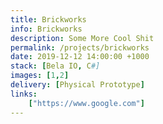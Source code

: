 ```yaml
---
title: Brickworks
info: Brickworks
description: Some More Cool Shit
permalink: /projects/brickworks
date: 2019-12-12 14:00:00 +1000
stack: [Bela IO, C#]
images: [1,2]
delivery: [Physical Prototype]
links:
    ["https://www.google.com"]
---
```

